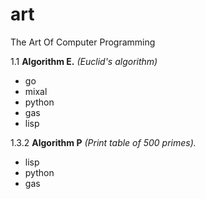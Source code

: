 # art
The Art Of Computer Programming

1.1 **Algorithm E.** _(Euclid's algorithm)_
   + go
   + mixal
   + python
   + gas
   + lisp

1.3.2 **Algorithm P** _(Print table of 500 primes)._
   + lisp
   + python
   + gas
   